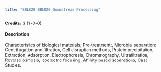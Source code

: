 ```yaml
---
title: "BBL820 BBL820 Downstream Processing"
---
```

**Credits:** 3 (3-0-0)

#### Description
Characteristics of biological materials; Pre-treatment;, Microbial separation: Centrifugation and filtration, Cell disruption methods, Protein precipitation, Extraction, Adsorption, Electrophoresis, Chromatography, Ultrafiltration, Reverse osmosis, Isoelectric focusing, Affinity based separations, Case Studies.